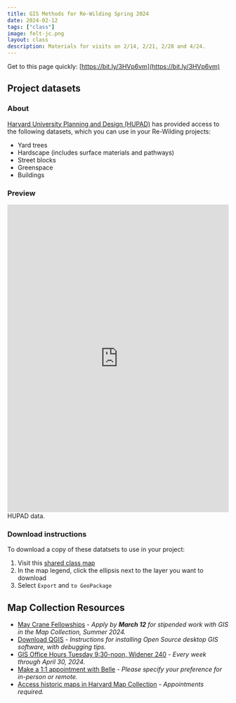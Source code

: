 ```yaml
---
title: GIS Methods for Re-Wilding Spring 2024
date: 2024-02-12
tags: ["class"]
image: felt-jc.png
layout: class
description: Materials for visits on 2/14, 2/21, 2/28 and 4/24. 
---
```



Get to this page quickly:
[https://bit.ly/3HVp6vm](https://bit.ly/3HVp6vm)

## Project datasets

### About

[Harvard University Planning and Design (HUPAD)](https://hupad.harvard.edu/) has provided access to the following datasets, which you can use in your Re-Wilding projects:

- Yard trees
- Hardscape (includes surface materials and pathways)
- Street blocks 
- Greenspace
- Buildings

### Preview

<iframe width="100%" height="700" frameborder="0" title="2/28 class map" src="https://felt.com/embed/map/Official-Harvard-GIS-Datasets-OmLTd9C0qQ9CSUVOOCb7DbbB?loc=42.374308%2C-71.11897%2C15.62z&legend=0&logo=1&link=1" referrerpolicy="strict-origin-when-cross-origin"></iframe>
<figcaption class="append">HUPAD data.</figcaption>

### Download instructions

To download a copy of these datatsets to use in your project:
1. Visit this [shared class map](https://felt.com/map/Official-Harvard-GIS-Datasets-OmLTd9C0qQ9CSUVOOCb7DbbB?loc=42.376684,-71.121073,16.94z&share=1)
2. In the map legend, click the ellipsis next to the layer you want to download
3. Select `Export` and `to GeoPackage`




## Map Collection Resources

- [May Crane Fellowships](https://library.harvard.edu/may-crane-fellowships) - *Apply by **March 12** for stipended work with GIS in the Map Collection, Summer 2024.*
- [Download QGIS](https://mapping.share.library.harvard.edu/tutorials/census-data-primer/download-software/) - *Instructions for installing Open Source desktop GIS software, with debugging tips.*
- [GIS Office Hours Tuesday 9:30-noon, Widener 240](https://libcal.library.harvard.edu/event/11812806) -  *Every week through April 30, 2024.*
- [Make a 1:1 appointment with Belle](https://calendly.com/bellelipton/meeting) - *Please specify your preference for in-person or remote.*
- [Access historic maps in Harvard Map Collection](https://library.harvard.edu/libraries/harvard-map-collection) - *Appointments required.*
